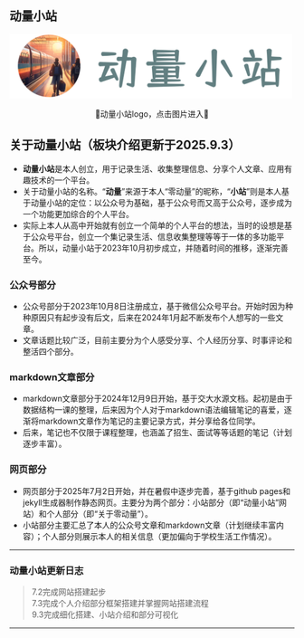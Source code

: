 ## 动量小站

<a href="https://lin-donge.github.io/"><img src="./markdown/mdimgs/station_symbol.png" alt="站标" width="500" height=auto /></a>
<div style="text-align: center;">🔼动量小站logo，点击图片进入🔼</div>

## 关于动量小站（板块介绍更新于2025.9.3）
- **动量小站**是本人创立，用于记录生活、收集整理信息、分享个人文章、应用有趣技术的一个平台。
- 关于动量小站的名称。“**动量**”来源于本人“零动量”的昵称，“**小站**”则是本人基于动量小站的定位：以公众号为基础，基于公众号而又高于公众号，逐步成为一个功能更加综合的个人平台。
- 实际上本人从高中开始就有创立一个简单的个人平台的想法，当时的设想是基于公众号平台，创立一个集记录生活、信息收集整理等等于一体的多功能平台。所以，动量小站于2023年10月初步成立，并随着时间的推移，逐渐完善至今。

### 公众号部分
- 公众号部分于2023年10月8日注册成立，基于微信公众号平台。开始时因为种种原因只有起步没有后文，后来在2024年1月起不断发布个人想写的一些文章。
- 文章话题比较广泛，目前主要分为个人感受分享、个人经历分享、时事评论和整活四个部分。

### markdown文章部分
- markdown文章部分于2024年12月9日开始，基于交大水源文档。起初是由于数据结构一课的整理，后来因为个人对于markdown语法编辑笔记的喜爱，逐渐将markdown文章作为笔记的主要记录方式，并分享给各位同学。
- 后来，笔记也不仅限于课程整理，也涵盖了招生、面试等等话题的笔记（计划逐步丰富）。

### 网页部分
- 网页部分于2025年7月2日开始，并在暑假中逐步完善，基于github pages和jekyll生成器制作静态网页。主要分为两个部分：小站部分（即“动量小站”网站）和个人部分（即“关于零动量”）。
- 小站部分主要汇总了本人的公众号文章和markdown文章（计划继续丰富内容）；个人部分则展示本人的相关信息（更加偏向于学校生活工作情况）。

----
### 动量小站更新日志
> 7.2完成网站搭建起步
<br>7.3完成个人介绍部分框架搭建并掌握网站搭建流程
<br>9.3完成细化搭建、小站介绍和部分可视化
----